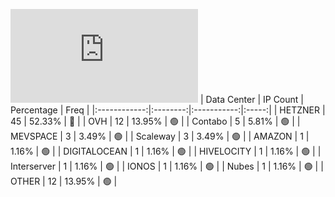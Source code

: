 ![Diagramm](https://github.com/obajay/StateSync-snapshots/blob/main/Projects/Nois/1/README.md)
| Data Center | IP Count | Percentage | Freq |
|:------------:|:--------:|:-----------:|:-----:|
| HETZNER | 45 | 52.33% | 🔴 |
| OVH | 12 | 13.95% | 🟢 |
| Contabo | 5 | 5.81% | 🟢 |
| MEVSPACE | 3 | 3.49% | 🟢 |
| Scaleway | 3 | 3.49% | 🟢 |
| AMAZON | 1 | 1.16% | 🟢 |
| DIGITALOCEAN | 1 | 1.16% | 🟢 |
| HIVELOCITY | 1 | 1.16% | 🟢 |
| Interserver | 1 | 1.16% | 🟢 |
| IONOS | 1 | 1.16% | 🟢 |
| Nubes | 1 | 1.16% | 🟢 |
| OTHER | 12 | 13.95% | 🟢 |
